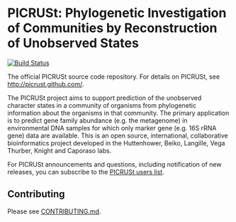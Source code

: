 PICRUSt: Phylogenetic Investigation of Communities by Reconstruction of Unobserved States
=========================================================================================

[![Build Status](https://travis-ci.org/picrust/picrust.png?branch=master)](https://travis-ci.org/picrust/picrust)

The official PICRUSt source code repository. For details on PICRUSt, see http://picrust.github.com/.

The PICRUSt project aims to support prediction of the unobserved character states in a community of organisms from phylogenetic information about the organisms in that community.  The primary application is to predict gene family abundance (e.g. the metagenome) in environmental DNA samples for which only marker gene (e.g. 16S rRNA gene) data are available.  This is an open source, international, collaborative bioinformatics project developed in the Huttenhower, Beiko, Langille, Vega Thurber, Knight and Caporaso labs.

For PICRUSt announcements and questions, including notification of new releases, you can subscribe to the [PICRUSt users list](https://groups.google.com/group/picrust-users/subscribe?note=1&hl=en&noredirect=true&pli=1).

## Contributing

Please see [CONTRIBUTING.md](CONTRIBUTING.md).
